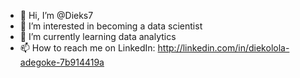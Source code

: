 - 👋 Hi, I’m @Dieks7
- 👀 I’m interested in becoming a data scientist 
- 🌱 I’m currently learning data analytics 
- 📫 How to reach me on LinkedIn: http://linkedin.com/in/diekolola-adegoke-7b914419a

<!---
Dieks7/Dieks7 is a ✨ special ✨ repository because its `README.md` (this file) appears on your GitHub profile.
You can click the Preview link to take a look at your changes.
--->
